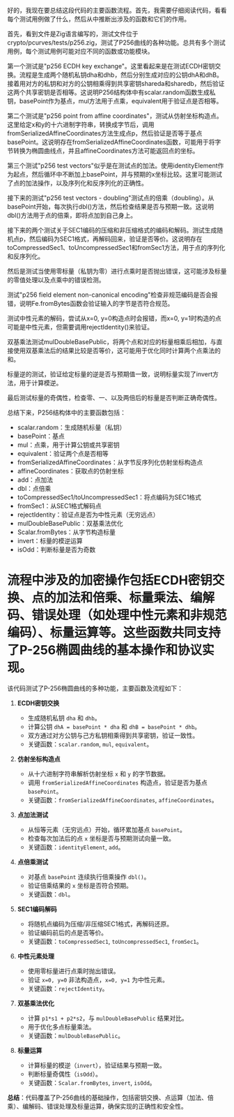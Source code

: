 好的，我现在要总结这段代码的主要函数流程。首先，我需要仔细阅读代码，看看每个测试用例做了什么，然后从中推断出涉及的函数和它们的作用。

首先，看到文件是Zig语言编写的，测试文件位于crypto/pcurves/tests/p256.zig，测试了P256曲线的各种功能。总共有多个测试用例，每个测试用例可能对应不同的函数或功能模块。

第一个测试是"p256 ECDH key exchange"。这里看起来是在测试ECDH密钥交换。流程是生成两个随机私钥dha和dhb，然后分别生成对应的公钥dhA和dhB。接着用对方的私钥和对方的公钥相乘得到共享密钥shareda和sharedb，然后验证这两个共享密钥是否相等。这说明P256结构体中有scalar.random函数生成私钥，basePoint作为基点，mul方法用于点乘，equivalent用于验证点是否相等。

第二个测试是"p256 point from affine coordinates"，测试从仿射坐标构造点。这里给定x和y的十六进制字符串，转换成字节后，调用fromSerializedAffineCoordinates方法生成点p，然后验证是否等于基点basePoint。这说明存在fromSerializedAffineCoordinates函数，可能用于将字节转换为椭圆曲线点，并且affineCoordinates方法可能返回点的坐标。

第三个测试"p256 test vectors"似乎是在测试点的加法。使用identityElement作为起点，然后循环中不断加上basePoint，并与预期的x坐标比较。这里可能测试了点的加法操作，以及序列化和反序列化的正确性。

接下来的测试"p256 test vectors - doubling"测试点的倍乘（doubling）。从basePoint开始，每次执行dbl()方法，然后检查结果是否与预期一致。这说明dbl()方法用于点的倍乘，即将点加到自己身上。

接下来的两个测试关于SEC1编码的压缩和非压缩格式的编码和解码。测试生成随机点p，然后编码为SEC1格式，再解码回来，验证是否等价。这说明存在toCompressedSec1、toUncompressedSec1和fromSec1方法，用于点的序列化和反序列化。

然后是测试当使用零标量（私钥为零）进行点乘时是否抛出错误，这可能涉及标量的零值处理以及点乘中的错误检测。

测试"p256 field element non-canonical encoding"检查非规范编码是否会报错，说明Fe.fromBytes函数会验证输入的字节是否符合规范。

测试中性元素的解码，尝试从x=0, y=0构造点时会报错，而x=0, y=1时构造的点可能是中性元素，但需要调用rejectIdentity()来验证。

双基乘法测试mulDoubleBasePublic，将两个点和对应的标量相乘后相加，与直接使用双基乘法后的结果比较是否等价，这可能用于优化同时计算两个点乘法的和。

标量逆的测试，验证给定标量的逆是否与预期值一致，说明标量实现了invert方法，用于计算模逆。

最后测试标量的奇偶性，检查零、一、以及两倍后的标量是否判断正确奇偶性。

总结下来，P256结构体中的主要函数包括：

- scalar.random：生成随机标量（私钥）
- basePoint：基点
- mul：点乘，用于计算公钥或共享密钥
- equivalent：验证两个点是否相等
- fromSerializedAffineCoordinates：从字节反序列化仿射坐标构造点
- affineCoordinates：获取点的仿射坐标
- add：点加法
- dbl：点倍乘
- toCompressedSec1/toUncompressedSec1：将点编码为SEC1格式
- fromSec1：从SEC1格式解码点
- rejectIdentity：验证点是否为中性元素（无穷远点）
- mulDoubleBasePublic：双基乘法优化
- Scalar.fromBytes：从字节构造标量
- invert：标量的模逆运算
- isOdd：判断标量是否为奇数

流程中涉及的加密操作包括ECDH密钥交换、点的加法和倍乘、标量乘法、编解码、错误处理（如处理中性元素和非规范编码）、标量运算等。这些函数共同支持了P-256椭圆曲线的基本操作和协议实现。
================================================
该代码测试了P-256椭圆曲线的多种功能，主要函数及流程如下：

1. **ECDH密钥交换**  
   - 生成随机私钥 `dha` 和 `dhb`。  
   - 计算公钥 `dhA = basePoint * dha` 和 `dhB = basePoint * dhb`。  
   - 双方通过对方公钥与己方私钥相乘得到共享密钥，验证一致性。  
   - 关键函数：`scalar.random`, `mul`, `equivalent`。

2. **仿射坐标构造点**  
   - 从十六进制字符串解析仿射坐标 `x` 和 `y` 的字节数据。  
   - 调用 `fromSerializedAffineCoordinates` 构造点，验证是否为基点 `basePoint`。  
   - 关键函数：`fromSerializedAffineCoordinates`, `affineCoordinates`。

3. **点加法测试**  
   - 从恒等元素（无穷远点）开始，循环累加基点 `basePoint`。  
   - 检查每次加法后的点 `x` 坐标是否与预期测试向量一致。  
   - 关键函数：`identityElement`, `add`。

4. **点倍乘测试**  
   - 对基点 `basePoint` 连续执行倍乘操作 `dbl()`。  
   - 验证倍乘结果的 `x` 坐标是否符合预期。  
   - 关键函数：`dbl`。

5. **SEC1编码解码**  
   - 将随机点编码为压缩/非压缩SEC1格式，再解码还原。  
   - 验证编码前后的点是否等价。  
   - 关键函数：`toCompressedSec1`, `toUncompressedSec1`, `fromSec1`。

6. **中性元素处理**  
   - 使用零标量进行点乘时抛出错误。  
   - 验证 `x=0, y=0` 非法构造点，`x=0, y=1` 为中性元素。  
   - 关键函数：`rejectIdentity`。

7. **双基乘法优化**  
   - 计算 `p1*s1 + p2*s2`，与 `mulDoubleBasePublic` 结果对比。  
   - 用于优化多点标量乘法。  
   - 关键函数：`mulDoubleBasePublic`。

8. **标量运算**  
   - 计算标量的模逆（`invert`），验证结果与预期一致。  
   - 判断标量奇偶性（`isOdd`）。  
   - 关键函数：`Scalar.fromBytes`, `invert`, `isOdd`。

**总结**：代码覆盖了P-256曲线的基础操作，包括密钥交换、点运算（加法、倍乘）、编解码、错误处理及标量运算，确保实现的正确性和安全性。